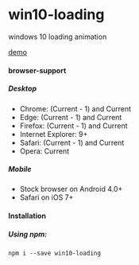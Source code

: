 # win10-loading
windows 10 loading animation

[demo](https://bao-wen.github.io/win10-loading/)

#### browser-support

##### Desktop

- Chrome: (Current - 1) and Current
- Edge: (Current - 1) and Current
- Firefox: (Current - 1) and Current
- Internet Explorer: 9+
- Safari: (Current - 1) and Current
- Opera: Current

##### Mobile

- Stock browser on Android 4.0+
- Safari on iOS 7+

#### Installation

##### Using npm:

`npm i --save win10-loading`
